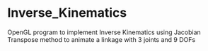# Inverse_Kinematics
 OpenGL program to implement Inverse Kinematics using Jacobian Transpose method to animate a linkage with 3 joints and 9 DOFs
